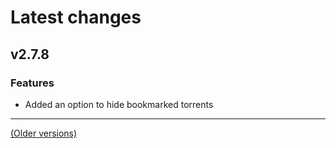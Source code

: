 # Latest changes
## v2.7.8
### Features
- Added an option to hide bookmarked torrents
 
---

[(Older versions)](https://github.com/ceodoe/noshitempornium/blob/master/CHANGELOG_OLD.md#older-versions)

